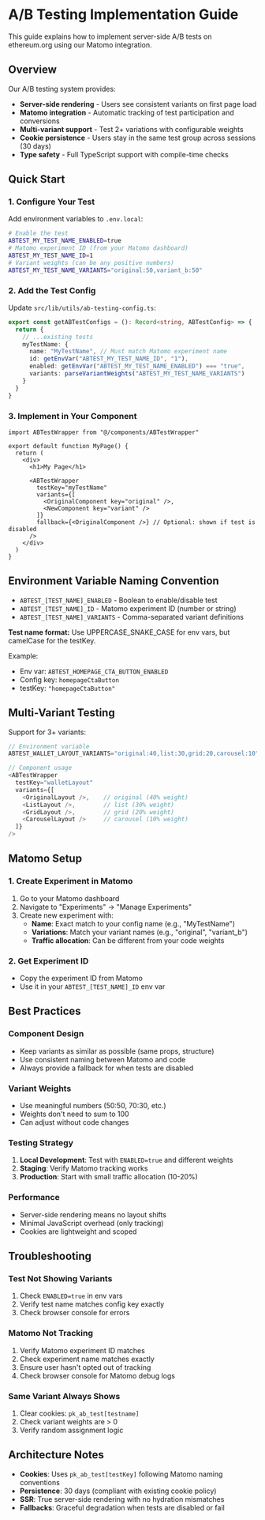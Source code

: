 # A/B Testing Implementation Guide

This guide explains how to implement server-side A/B tests on ethereum.org using our Matomo integration.

## Overview

Our A/B testing system provides:
- **Server-side rendering** - Users see consistent variants on first page load
- **Matomo integration** - Automatic tracking of test participation and conversions
- **Multi-variant support** - Test 2+ variations with configurable weights
- **Cookie persistence** - Users stay in the same test group across sessions (30 days)
- **Type safety** - Full TypeScript support with compile-time checks

## Quick Start

### 1. Configure Your Test

Add environment variables to `.env.local`:

```bash
# Enable the test
ABTEST_MY_TEST_NAME_ENABLED=true
# Matomo experiment ID (from your Matomo dashboard)
ABTEST_MY_TEST_NAME_ID=1
# Variant weights (can be any positive numbers)
ABTEST_MY_TEST_NAME_VARIANTS="original:50,variant_b:50"
```

### 2. Add the Test Config

Update `src/lib/utils/ab-testing-config.ts`:

```typescript
export const getABTestConfigs = (): Record<string, ABTestConfig> => {
  return {
    // ...existing tests
    myTestName: {
      name: "MyTestName", // Must match Matomo experiment name
      id: getEnvVar("ABTEST_MY_TEST_NAME_ID", "1"),
      enabled: getEnvVar("ABTEST_MY_TEST_NAME_ENABLED") === "true",
      variants: parseVariantWeights("ABTEST_MY_TEST_NAME_VARIANTS")
    }
  }
}
```

### 3. Implement in Your Component

```tsx
import ABTestWrapper from "@/components/ABTestWrapper"

export default function MyPage() {
  return (
    <div>
      <h1>My Page</h1>
      
      <ABTestWrapper
        testKey="myTestName"
        variants={[
          <OriginalComponent key="original" />,
          <NewComponent key="variant" />
        ]}
        fallback={<OriginalComponent />} // Optional: shown if test is disabled
      />
    </div>
  )
}
```

## Environment Variable Naming Convention

- `ABTEST_[TEST_NAME]_ENABLED` - Boolean to enable/disable test
- `ABTEST_[TEST_NAME]_ID` - Matomo experiment ID (number or string)
- `ABTEST_[TEST_NAME]_VARIANTS` - Comma-separated variant definitions

**Test name format:** Use UPPERCASE_SNAKE_CASE for env vars, but camelCase for the testKey.

Example:
- Env var: `ABTEST_HOMEPAGE_CTA_BUTTON_ENABLED`
- Config key: `homepageCtaButton`
- testKey: `"homepageCtaButton"`

## Multi-Variant Testing

Support for 3+ variants:

```typescript
// Environment variable
ABTEST_WALLET_LAYOUT_VARIANTS="original:40,list:30,grid:20,carousel:10"

// Component usage
<ABTestWrapper
  testKey="walletLayout"
  variants={[
    <OriginalLayout />,    // original (40% weight)
    <ListLayout />,        // list (30% weight)  
    <GridLayout />,        // grid (20% weight)
    <CarouselLayout />     // carousel (10% weight)
  ]}
/>
```

## Matomo Setup

### 1. Create Experiment in Matomo
1. Go to your Matomo dashboard
2. Navigate to "Experiments" → "Manage Experiments"
3. Create new experiment with:
   - **Name**: Exact match to your config name (e.g., "MyTestName")
   - **Variations**: Match your variant names (e.g., "original", "variant_b")
   - **Traffic allocation**: Can be different from your code weights

### 2. Get Experiment ID
- Copy the experiment ID from Matomo
- Use it in your `ABTEST_[TEST_NAME]_ID` env var

## Best Practices

### Component Design
- Keep variants as similar as possible (same props, structure)
- Use consistent naming between Matomo and code
- Always provide a fallback for when tests are disabled

### Variant Weights
- Use meaningful numbers (50:50, 70:30, etc.)
- Weights don't need to sum to 100
- Can adjust without code changes

### Testing Strategy
1. **Local Development**: Test with `ENABLED=true` and different weights
2. **Staging**: Verify Matomo tracking works
3. **Production**: Start with small traffic allocation (10-20%)

### Performance
- Server-side rendering means no layout shifts
- Minimal JavaScript overhead (only tracking)
- Cookies are lightweight and scoped

## Troubleshooting

### Test Not Showing Variants
1. Check `ENABLED=true` in env vars
2. Verify test name matches config key exactly
3. Check browser console for errors

### Matomo Not Tracking
1. Verify Matomo experiment ID matches
2. Check experiment name matches exactly
3. Ensure user hasn't opted out of tracking
4. Check browser console for Matomo debug logs

### Same Variant Always Shows
1. Clear cookies: `pk_ab_test[testname]`
2. Check variant weights are > 0
3. Verify random assignment logic

## Architecture Notes

- **Cookies**: Uses `pk_ab_test[testKey]` following Matomo naming conventions
- **Persistence**: 30 days (compliant with existing cookie policy)
- **SSR**: True server-side rendering with no hydration mismatches
- **Fallbacks**: Graceful degradation when tests are disabled or fail

